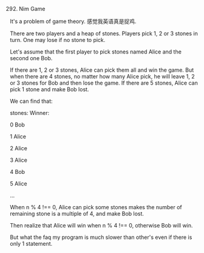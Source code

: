 292. Nim Game

It's a problem of game theory. 感觉我英语真是捉鸡.

There are two players and a heap of stones. Players pick 1, 2 or 3 stones in turn. One may lose if no stone to pick.

Let's assume that the first player to pick stones named Alice and the second one Bob.

If there are 1, 2 or 3 stones, Alice can pick them all and win the game. But when there are 4 stones, no matter how many Alice pick, he will leave 1, 2 or 3 stones for Bob and then lose the game. If there are 5 stones, Alice can pick 1 stone and make Bob lost.

We can find that:

stones:   Winner:

0         Bob

1         Alice

2         Alice

3         Alice

4         Bob

5         Alice

...

When n % 4 !== 0, Alice can pick some stones makes the number of remaining stone is a multiple of 4, and make Bob lost.

Then realize that Alice will win when n % 4 !== 0, otherwise Bob will win.

But what the faq my program is much slower than other's even if there is only 1 statement.
